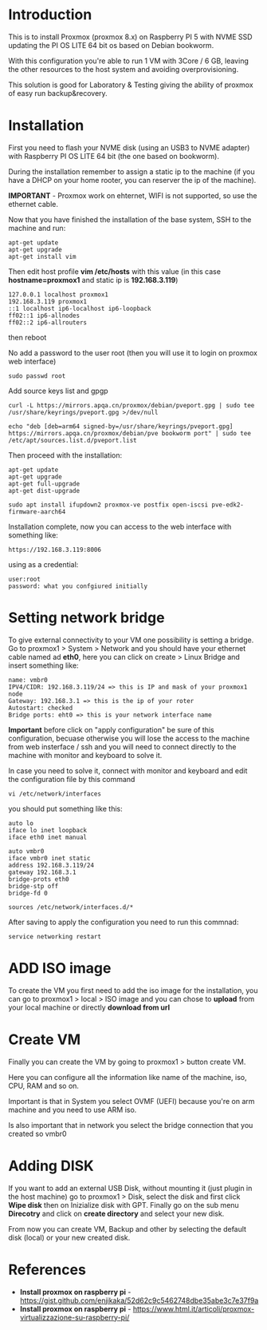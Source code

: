 # Introduction
This is to install Proxmox  (proxmox 8.x) on Raspberry PI 5 with NVME SSD updating the PI OS LITE 64 bit os based on Debian bookworm.

With this configuration you're able to run 1 VM with 3Core / 6 GB, leaving the other resources to the host system and avoiding overprovisioning.

This solution is good for Laboratory & Testing giving the ability of proxmox of easy run backup&recovery.

# Installation

First you need to flash your NVME disk (using an USB3 to NVME adapter) with Raspberry PI OS LITE 64 bit (the one based on bookworm).

During the installation remember to assign a static ip to the machine (if you have a DHCP on your home rooter, you can reserver the ip of the machine).

**IMPORTANT** - Proxmox work on ehternet, WIFI is not supported, so use the ethernet cable.

Now that you have finished the installation of the base system, SSH to the machine and run:
```
apt-get update
apt-get upgrade
apt-get install vim
```

Then edit host profile **vim /etc/hosts** with this value (in this case **hostname=proxmox1** and static ip is **192.168.3.119**)

```
127.0.0.1 localhost proxmox1
192.168.3.119 proxmox1
::1 localhost ip6-localhost ip6-loopback
ff02::1 ip6-allnodes
ff02::2 ip6-allrouters
```

then reboot

No add a password to the user root (then you will use it to login on proxmox web interface)
```
sudo passwd root
```

Add source keys list and gpgp
```
curl -L https://mirrors.apqa.cn/proxmox/debian/pveport.gpg | sudo tee /usr/share/keyrings/pveport.gpg >/dev/null

echo "deb [deb=arm64 signed-by=/usr/share/keyrings/pveport.gpg] https://mirrors.apqa.cn/proxmox/debian/pve bookworm port" | sudo tee /etc/apt/sources.list.d/pveport.list
```


Then proceed with the installation:
```
apt-get update
apt-get upgrade
apt-get full-upgrade
apt-get dist-upgrade

sudo apt install ifupdown2 proxmox-ve postfix open-iscsi pve-edk2-firmware-aarch64
```

Installation complete, now you can access to the web interface with something like:
```
https://192.168.3.119:8006
```

using as a credential: 
```
user:root
password: what you confgiured initially
```

# Setting network bridge
To give external connectivity to your VM one possibility is setting a bridge. Go to proxmox1 > System > Network and you should have your ethernet cable named ad **eth0**, here you can click on create > Linux Bridge and insert something like:

```
name: vmbr0
IPV4/CIDR: 192.168.3.119/24 => this is IP and mask of your proxmox1 node
Gateway: 192.168.3.1 => this is the ip of your roter
Autostart: checked
Bridge ports: eht0 => this is your network interface name
```

**Important** before click on "apply configuration" be sure of this configuration, becuase otherwise you will lose the access to the machine from web insterface / ssh and you will need to connect directly to the machine with monitor and keyboard to solve it.

In case you need to solve it, connect with monitor and keyboard and edit the configuration file by this command
```
vi /etc/network/interfaces
```

you should put something like this:
```
auto lo
iface lo inet loopback
iface eth0 inet manual

auto vmbr0
iface vmbr0 inet static
address 192.168.3.119/24
gateway 192.168.3.1
bridge-prots eth0
bridge-stp off
bridge-fd 0

sources /etc/network/interfaces.d/*
```

After saving to apply the configuration you need to run this commnad:
```
service networking restart
```

# ADD ISO image
To create the VM you first need to add the iso image for the installation, you can go to proxmox1 > local > ISO image and you can chose to **upload** from your local machine or directly **download from url** 

# Create VM
Finally you can create the VM by going to proxmox1 > button create VM.

Here you can configure all the information like name of the machine, iso, CPU, RAM and so on.

Important is that in System you select OVMF (UEFI) because you're on arm machine and you need to use ARM iso.

Is also important that in network you select the bridge connection that you created so vmbr0

# Adding DISK

If you want to add an external USB Disk, without mounting it (just plugin in the host machine) go to proxmox1 > Disk, select the disk and first click **Wipe disk** then on Inizialize disk with GPT.
Finally go on the sub menu **Direcotry** and click on **create directory** and select your new disk. 

From now you can create VM, Backup and other by selecting the default disk (local) or your new created disk.

# References
* **Install proxmox on raspberry pi** - https://gist.github.com/enjikaka/52d62c9c5462748dbe35abe3c7e37f9a
* **Install proxmox on raspberry pi** - https://www.html.it/articoli/proxmox-virtualizzazione-su-raspberry-pi/
